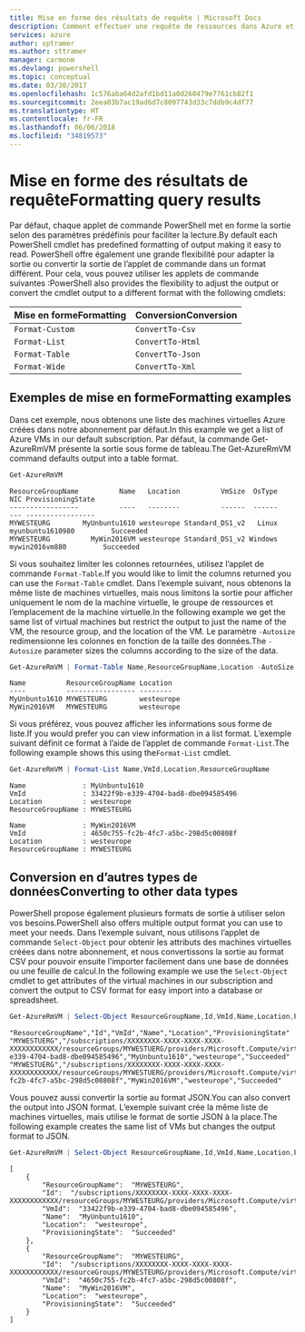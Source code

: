 ```yaml
---
title: Mise en forme des résultats de requête | Microsoft Docs
description: Comment effectuer une requête de ressources dans Azure et mettre en forme les résultats.
services: azure
author: sptramer
ms.author: sttramer
manager: carmonm
ms.devlang: powershell
ms.topic: conceptual
ms.date: 03/30/2017
ms.openlocfilehash: 1c576aba64d2afd1bd11a0d260479e7761cb82f1
ms.sourcegitcommit: 2eea03b7ac19ad6d7c8097743d33c7ddb9c4df77
ms.translationtype: HT
ms.contentlocale: fr-FR
ms.lasthandoff: 06/06/2018
ms.locfileid: "34819573"
---
```

# <a name="formatting-query-results"></a><span data-ttu-id="161e2-103">Mise en forme des résultats de requête</span><span class="sxs-lookup"><span data-stu-id="161e2-103">Formatting query results</span></span>

<span data-ttu-id="161e2-104">Par défaut, chaque applet de commande PowerShell met en forme la sortie selon des paramètres prédéfinis pour faciliter la lecture.</span><span class="sxs-lookup"><span data-stu-id="161e2-104">By default each PowerShell cmdlet has predefined formatting of output making it easy to read.</span></span>  <span data-ttu-id="161e2-105">PowerShell offre également une grande flexibilité pour adapter la sortie ou convertir la sortie de l’applet de commande dans un format différent. Pour cela, vous pouvez utiliser les applets de commande suivantes :</span><span class="sxs-lookup"><span data-stu-id="161e2-105">PowerShell also provides the flexibility to adjust the output or convert the cmdlet output to a different format with the following cmdlets:</span></span>

| <span data-ttu-id="161e2-106">Mise en forme</span><span class="sxs-lookup"><span data-stu-id="161e2-106">Formatting</span></span>      | <span data-ttu-id="161e2-107">Conversion</span><span class="sxs-lookup"><span data-stu-id="161e2-107">Conversion</span></span>       |
|-----------------|------------------|
| `Format-Custom` | `ConvertTo-Csv`  |
| `Format-List`   | `ConvertTo-Html` |
| `Format-Table`  | `ConvertTo-Json` |
| `Format-Wide`   | `ConvertTo-Xml`  |

## <a name="formatting-examples"></a><span data-ttu-id="161e2-108">Exemples de mise en forme</span><span class="sxs-lookup"><span data-stu-id="161e2-108">Formatting examples</span></span>

<span data-ttu-id="161e2-109">Dans cet exemple, nous obtenons une liste des machines virtuelles Azure créées dans notre abonnement par défaut.</span><span class="sxs-lookup"><span data-stu-id="161e2-109">In this example we get a list of Azure VMs in our default subscription.</span></span>  <span data-ttu-id="161e2-110">Par défaut, la commande Get-AzureRmVM présente la sortie sous forme de tableau.</span><span class="sxs-lookup"><span data-stu-id="161e2-110">The Get-AzureRmVM command defaults output into a table format.</span></span>

```powershell
Get-AzureRmVM
```

```
ResourceGroupName          Name   Location          VmSize  OsType              NIC ProvisioningState
-----------------          ----   --------          ------  ------              --- -----------------
MYWESTEURG        MyUnbuntu1610 westeurope Standard_DS1_v2   Linux myunbuntu1610980         Succeeded
MYWESTEURG          MyWin2016VM westeurope Standard_DS1_v2 Windows   mywin2016vm880         Succeeded
```

<span data-ttu-id="161e2-111">Si vous souhaitez limiter les colonnes retournées, utilisez l’applet de commande `Format-Table`.</span><span class="sxs-lookup"><span data-stu-id="161e2-111">If you would like to limit the columns returned you can use the `Format-Table` cmdlet.</span></span> <span data-ttu-id="161e2-112">Dans l’exemple suivant, nous obtenons la même liste de machines virtuelles, mais nous limitons la sortie pour afficher uniquement le nom de la machine virtuelle, le groupe de ressources et l’emplacement de la machine virtuelle.</span><span class="sxs-lookup"><span data-stu-id="161e2-112">In the following example we get the same list of virtual machines but restrict the output to just the name of the VM, the resource group, and the location of the VM.</span></span>  <span data-ttu-id="161e2-113">Le paramètre `-Autosize` redimensionne les colonnes en fonction de la taille des données.</span><span class="sxs-lookup"><span data-stu-id="161e2-113">The `-Autosize` parameter sizes the columns according to the size of the data.</span></span>

```powershell
Get-AzureRmVM | Format-Table Name,ResourceGroupName,Location -AutoSize
```

```
Name          ResourceGroupName Location
----          ----------------- --------
MyUnbuntu1610 MYWESTEURG        westeurope
MyWin2016VM   MYWESTEURG        westeurope
```

<span data-ttu-id="161e2-114">Si vous préférez, vous pouvez afficher les informations sous forme de liste.</span><span class="sxs-lookup"><span data-stu-id="161e2-114">If you would prefer you can view information in a list format.</span></span> <span data-ttu-id="161e2-115">L’exemple suivant définit ce format à l’aide de l’applet de commande `Format-List`.</span><span class="sxs-lookup"><span data-stu-id="161e2-115">The following example shows this using the`Format-List` cmdlet.</span></span>

```powershell
Get-AzureRmVM | Format-List Name,VmId,Location,ResourceGroupName
```

```
Name              : MyUnbuntu1610
VmId              : 33422f9b-e339-4704-bad8-dbe094585496
Location          : westeurope
ResourceGroupName : MYWESTEURG

Name              : MyWin2016VM
VmId              : 4650c755-fc2b-4fc7-a5bc-298d5c00808f
Location          : westeurope
ResourceGroupName : MYWESTEURG
```

## <a name="converting-to-other-data-types"></a><span data-ttu-id="161e2-116">Conversion en d’autres types de données</span><span class="sxs-lookup"><span data-stu-id="161e2-116">Converting to other data types</span></span>

<span data-ttu-id="161e2-117">PowerShell propose également plusieurs formats de sortie à utiliser selon vos besoins.</span><span class="sxs-lookup"><span data-stu-id="161e2-117">PowerShell also offers multiple output format you can use to meet your needs.</span></span>  <span data-ttu-id="161e2-118">Dans l’exemple suivant, nous utilisons l’applet de commande `Select-Object` pour obtenir les attributs des machines virtuelles créées dans notre abonnement, et nous convertissons la sortie au format CSV pour pouvoir ensuite l’importer facilement dans une base de données ou une feuille de calcul.</span><span class="sxs-lookup"><span data-stu-id="161e2-118">In the following example we use the `Select-Object` cmdlet to get attributes of the virtual machines in our subscription and convert the output to CSV format for easy import into a database or spreadsheet.</span></span>

```powershell
Get-AzureRmVM | Select-Object ResourceGroupName,Id,VmId,Name,Location,ProvisioningState | ConvertTo-Csv -NoTypeInformation
```

```
"ResourceGroupName","Id","VmId","Name","Location","ProvisioningState"
"MYWESTUERG","/subscriptions/XXXXXXXX-XXXX-XXXX-XXXX-XXXXXXXXXXXX/resourceGroups/MYWESTUERG/providers/Microsoft.Compute/virtualMachines/MyUnbuntu1610","33422f9b-e339-4704-bad8-dbe094585496","MyUnbuntu1610","westeurope","Succeeded"
"MYWESTUERG","/subscriptions/XXXXXXXX-XXXX-XXXX-XXXX-XXXXXXXXXXXX/resourceGroups/MYWESTUERG/providers/Microsoft.Compute/virtualMachines/MyWin2016VM","4650c755-fc2b-4fc7-a5bc-298d5c00808f","MyWin2016VM","westeurope","Succeeded"
```

<span data-ttu-id="161e2-119">Vous pouvez aussi convertir la sortie au format JSON.</span><span class="sxs-lookup"><span data-stu-id="161e2-119">You can also convert the output into JSON format.</span></span>  <span data-ttu-id="161e2-120">L’exemple suivant crée la même liste de machines virtuelles, mais utilise le format de sortie JSON à la place.</span><span class="sxs-lookup"><span data-stu-id="161e2-120">The following example creates the same list of VMs but changes the output format to JSON.</span></span>

```powershell
Get-AzureRmVM | Select-Object ResourceGroupName,Id,VmId,Name,Location,ProvisioningState | ConvertTo-Json
```

```
[
    {
        "ResourceGroupName":  "MYWESTEURG",
        "Id":  "/subscriptions/XXXXXXXX-XXXX-XXXX-XXXX-XXXXXXXXXXXX/resourceGroups/MYWESTEURG/providers/Microsoft.Compute/virtualMachines/MyUnbuntu1610",
        "VmId":  "33422f9b-e339-4704-bad8-dbe094585496",
        "Name":  "MyUnbuntu1610",
        "Location":  "westeurope",
        "ProvisioningState":  "Succeeded"
    },
    {
        "ResourceGroupName":  "MYWESTEURG",
        "Id":  "/subscriptions/XXXXXXXX-XXXX-XXXX-XXXX-XXXXXXXXXXXX/resourceGroups/MYWESTEURG/providers/Microsoft.Compute/virtualMachines/MyWin2016VM",
        "VmId":  "4650c755-fc2b-4fc7-a5bc-298d5c00808f",
        "Name":  "MyWin2016VM",
        "Location":  "westeurope",
        "ProvisioningState":  "Succeeded"
    }
]
```

